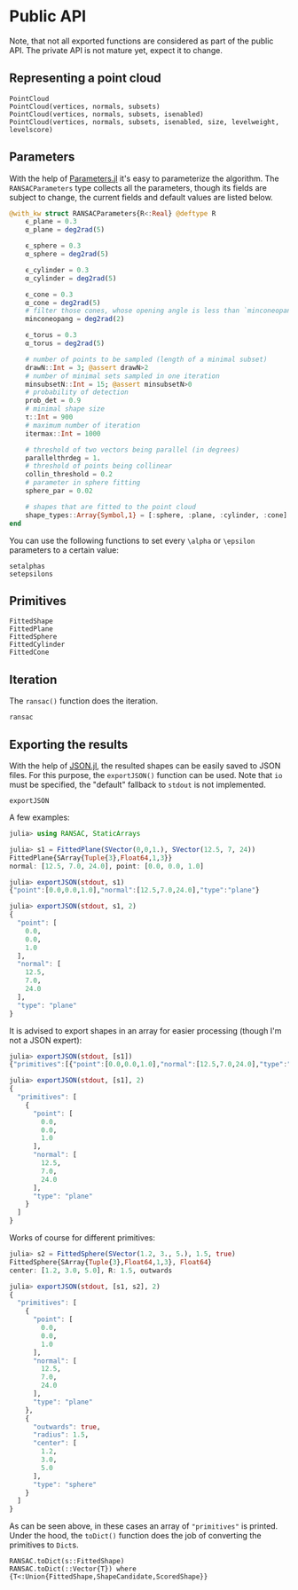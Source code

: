 # Public API

Note, that not all exported functions are considered as part of the public API.
The private API is not mature yet, expect it to change.

## Representing a point cloud

```@docs
PointCloud
PointCloud(vertices, normals, subsets)
PointCloud(vertices, normals, subsets, isenabled)
PointCloud(vertices, normals, subsets, isenabled, size, levelweight, levelscore)
```


## Parameters

With the help of [Parameters.jl](https://github.com/mauro3/Parameters.jl) it's easy to parameterize the algorithm.
The `RANSACParameters` type collects all the parameters, though its fields are subject to change, the current fields and default values are listed below.

```julia
@with_kw struct RANSACParameters{R<:Real} @deftype R
    ϵ_plane = 0.3
    α_plane = deg2rad(5)

    ϵ_sphere = 0.3
    α_sphere = deg2rad(5)

    ϵ_cylinder = 0.3
    α_cylinder = deg2rad(5)

    ϵ_cone = 0.3
    α_cone = deg2rad(5)
    # filter those cones, whose opening angle is less than `minconeopang` radians
    minconeopang = deg2rad(2)

    ϵ_torus = 0.3
    α_torus = deg2rad(5)

    # number of points to be sampled (length of a minimal subset)
    drawN::Int = 3; @assert drawN>2
    # number of minimal sets sampled in one iteration
    minsubsetN::Int = 15; @assert minsubsetN>0
    # probability of detection
    prob_det = 0.9
    # minimal shape size
    τ::Int = 900
    # maximum number of iteration
    itermax::Int = 1000

    # threshold of two vectors being parallel (in degrees)
    parallelthrdeg = 1.
    # threshold of points being collinear
    collin_threshold = 0.2
    # parameter in sphere fitting
    sphere_par = 0.02

    # shapes that are fitted to the point cloud
    shape_types::Array{Symbol,1} = [:sphere, :plane, :cylinder, :cone]
end
```

You can use the following functions to set every ``\alpha`` or ``\epsilon`` parameters to a certain value:

```@docs
setalphas
setepsilons
```

## Primitives

```@docs
FittedShape
FittedPlane
FittedSphere
FittedCylinder
FittedCone
```

## Iteration

The `ransac()` function does the iteration.
```@docs
ransac
```

## Exporting the results

With the help of [JSON.jl](https://github.com/JuliaIO/JSON.jl), the resulted shapes can be easily saved to JSON files.
For this purpose, the `exportJSON()` function can be used. Note that `io` must be specified, the "default" fallback to `stdout` is not implemented.
```@docs
exportJSON
```

A few examples:
```julia
julia> using RANSAC, StaticArrays

julia> s1 = FittedPlane(SVector(0,0,1.), SVector(12.5, 7, 24))
FittedPlane{SArray{Tuple{3},Float64,1,3}}
normal: [12.5, 7.0, 24.0], point: [0.0, 0.0, 1.0]

julia> exportJSON(stdout, s1)
{"point":[0.0,0.0,1.0],"normal":[12.5,7.0,24.0],"type":"plane"}

julia> exportJSON(stdout, s1, 2)
{
  "point": [
    0.0,
    0.0,
    1.0
  ],
  "normal": [
    12.5,
    7.0,
    24.0
  ],
  "type": "plane"
}
```
It is advised to export shapes in an array for easier processing (though I'm not a JSON expert):
```julia
julia> exportJSON(stdout, [s1])
{"primitives":[{"point":[0.0,0.0,1.0],"normal":[12.5,7.0,24.0],"type":"plane"}]}

julia> exportJSON(stdout, [s1], 2)
{
  "primitives": [
    {
      "point": [
        0.0,
        0.0,
        1.0
      ],
      "normal": [
        12.5,
        7.0,
        24.0
      ],
      "type": "plane"
    }
  ]
}
```

Works of course for different primitives:
```julia
julia> s2 = FittedSphere(SVector(1.2, 3., 5.), 1.5, true)
FittedSphere{SArray{Tuple{3},Float64,1,3}, Float64}
center: [1.2, 3.0, 5.0], R: 1.5, outwards

julia> exportJSON(stdout, [s1, s2], 2)
{
  "primitives": [
    {
      "point": [
        0.0,
        0.0,
        1.0
      ],
      "normal": [
        12.5,
        7.0,
        24.0
      ],
      "type": "plane"
    },
    {
      "outwards": true,
      "radius": 1.5,
      "center": [
        1.2,
        3.0,
        5.0
      ],
      "type": "sphere"
    }
  ]
}
```

As can be seen above, in these cases an array of `"primitives"` is printed.
Under the hood, the `toDict()` function does the job of converting the primitives to `Dict`s.
```@docs
RANSAC.toDict(s::FittedShape)
RANSAC.toDict(::Vector{T}) where {T<:Union{FittedShape,ShapeCandidate,ScoredShape}}
```
